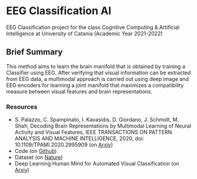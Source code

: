 # EEG Classification AI
EEG Classification project for the class Cognitive Computing &amp; Artificial Intelligence at University of Catania (Academic Year 2021-2022)

## Brief Summary 
This method aims to learn the brain manifold that is obtained by training a Classifier using EEG. After verifying that visual information can be extracted from EEG data, a multimodal approach is carried out using deep image and EEG encoders for learning a joint manifold that maximizes a compatibility measure between visual features and brain representations.

### Resources 
* S. Palazzo, C. Spampinato, I. Kavasidis, D. Giordano, J. Schmidt, M. Shah, Decoding Brain Representations by Multimodal Learning of Neural Activity and Visual Features, IEEE TRANSACTIONS ON PATTERN ANALYSIS AND MACHINE INTELLIGENCE, 2020, doi: 10.1109/TPAMI.2020.2995909 (on [Arxiv](https://arxiv.org/abs/1810.10974))
* Code (on [Github](https://github.com/perceivelab/eeg_visual_classification))
* Dataset (on [Nature](https://www.nature.com/articles/sdata2018308/tables/6))
* Deep Learning Human Mind for Automated Visual Classification (on [Arxiv](https://arxiv.org/abs/1609.00344))

